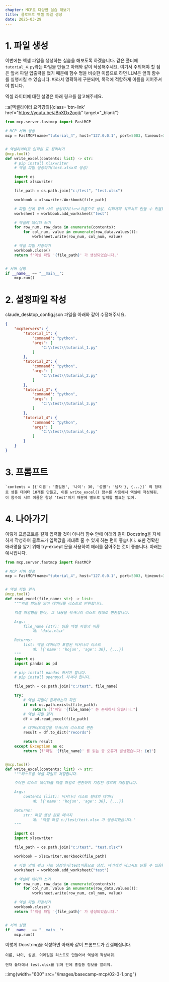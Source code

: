 ```yaml
---
chapter: MCP로 다양한 실습 해보기
title: 클로드로 엑셀 파일 생성
date: 2025-03-29
---
```


# 1. 파일 생성

이번에는 엑셀 파일을 생성하는 실습을 해보도록 하겠습니다. 같은 폴더에 `tutorial_4.py`라는 파일을 만들고 아래와 같이 작성해주세요. 여기서 주의해야 할 점은 앞서 파일 입출력을 했기 때문에 함수 명을 비슷한 이름으로 하면 LLM은 앞의 함수를 실행시킬 수 있습니다. 따라서 명확하게 구분되며, 목적에 적합하게 이름을 지어주셔야 합니다.

엑셀 라이터에 대한 설명은 아래 링크를 참고해주세요.

::a[엑셀라이터 요약강의]{class='btn-link' href="https://youtu.be/JBpXDx2oojk" target="\_blank"}

```python
from mcp.server.fastmcp import FastMCP

# MCP 서버 생성
mcp = FastMCP(name="tutorial_4", host="127.0.0.1", port=5003, timeout=30)


# 엑셀라이터로 입력된 표 정리하기
@mcp.tool()
def write_excel(contents: list) -> str:
    # pip install xlsxwriter
    # 엑셀 파일 생성하기(test.xlsx로 생성)

    import os
    import xlsxwriter

    file_path = os.path.join("c:/test", "test.xlsx")

    workbook = xlsxwriter.Workbook(file_path)

    # 파일 안에 워크 시트 생성하기(test이름으로 생성, 여러개의 워크시트 만들 수 있음)
    worksheet = workbook.add_worksheet("test")

    # 엑셀에 데이터 쓰기
    for row_num, row_data in enumerate(contents):
        for col_num, value in enumerate(row_data.values()):
            worksheet.write(row_num, col_num, value)

    # 엑셀 파일 저장하기
    workbook.close()
    return f"엑셀 파일 '{file_path}' 가 생성되었습니다."


# 서버 실행
if __name__ == "__main__":
    mcp.run()
```

# 2. 설정파일 작성
claude_desktop_config.json 파일을 아래와 같이 수정해주세요.
```json
{
    "mcpServers": {
        "tutorial_1": {
            "command": "python",
            "args": [
                "C:\\test\\tutorial_1.py"
            ]
        },
        "tutorial_2": {
            "command": "python",
            "args": [
                "C:\\test\\tutorial_2.py"
            ]
        },
        "tutorial_3": {
            "command": "python",
            "args": [
                "C:\\test\\tutorial_3.py"
            ]
        },
        "tutorial_4": {
            "command": "python",
            "args": [
                "C:\\test\\tutorial_4.py"
            ]
        }
    }
}
```

# 3. 프롬프트
```
`contents = [{'이름': '홍길동', '나이': 30, '성별': '남자'}, {...}]` 의 형태로 셈플 데이터 10개를 만들고, 이를 write_excel() 함수를 사용해서 엑셀에 작성해줘. 이 함수의 시트 이름은 항상 'test'이기 때문에 별도로 입력할 필요는 없어.
```

# 4. 나아가기

이렇게 프롬프트를 길게 입력할 것이 아니라 함수 안에 아래와 같이 Docstring을 자세하게 작성하여 클로드가 입력값을 제대로 줄 수 있게 하는 편이 좋습니다. 또한 정확한 애러명을 알기 위해 try-except 문을 사용하여 애러를 잡아주는 것이 좋습니다. 아래는 예시입니다.

```python
from mcp.server.fastmcp import FastMCP

# MCP 서버 생성
mcp = FastMCP(name="tutorial_4", host="127.0.0.1", port=5003, timeout=30)


# 엑셀 파일 읽기
@mcp.tool()
def read_excel(file_name: str) -> list:
    """엑셀 파일을 읽어 데이터를 리스트로 반환합니다.

    엑셀 파일명을 받아, 그 내용을 딕셔너리 리스트 형태로 변환합니다.

    Args:
        file_name (str): 읽을 엑셀 파일의 이름
            예: 'data.xlsx'

    Returns:
        list: 엑셀 데이터가 포함된 딕셔너리 리스트
            예: [{'name': 'hojun', 'age': 30}, {...}]
    """
    import os
    import pandas as pd

    # pip install pandas 하셔야 합니다.
    # pip install openpyxl 하셔야 합니다.

    file_path = os.path.join("c:/test", file_name)

    try:
        # 엑셀 파일이 존재하는지 확인
        if not os.path.exists(file_path):
            return [f"파일 '{file_name}' 는 존재하지 않습니다."]
        # 엑셀 파일 읽기
        df = pd.read_excel(file_path)

        # 데이터프레임을 딕셔너리 리스트로 변환
        result = df.to_dict("records")

        return result
    except Exception as e:
        return [f"파일 '{file_name}' 를 읽는 중 오류가 발생했습니다: {e}"]


@mcp.tool()
def write_excel(contents: list) -> str:
    """리스트를 엑셀 파일로 저장합니다.

    주어진 리스트 데이터를 엑셀 파일로 변환하여 지정된 경로에 저장합니다.

    Args:
        contents (list): 딕셔너리 리스트 형태의 데이터
            예: [{'name': 'hojun', 'age': 30}, {...}]

    Returns:
        str: 파일 생성 완료 메시지
            예: '엑셀 파일 c:/test/test.xlsx 가 생성되었습니다.'
    """

    import os
    import xlsxwriter

    file_path = os.path.join("c:/test", "test.xlsx")

    workbook = xlsxwriter.Workbook(file_path)

    # 파일 안에 워크 시트 생성하기(test이름으로 생성, 여러개의 워크시트 만들 수 있음)
    worksheet = workbook.add_worksheet("test")

    # 엑셀에 데이터 쓰기
    for row_num, row_data in enumerate(contents):
        for col_num, value in enumerate(row_data.values()):
            worksheet.write(row_num, col_num, value)

    # 엑셀 파일 저장하기
    workbook.close()
    return f"엑셀 파일 '{file_path}' 가 생성되었습니다."


# 서버 실행
if __name__ == "__main__":
    mcp.run()
```

이렇게 Docstring을 작성하면 아래와 같이 프롬프트가 간결해집니다.

```
이름, 나이, 성별, 이메일을 리스트로 만들어서 엑셀에 작성해줘.
```

```
현재 폴더에서 test.xlsx를 읽어 안에 홍길동 정보를 알려줘.
```

::img{width="600" src="/images/basecamp-mcp/02-3-1.png"}
